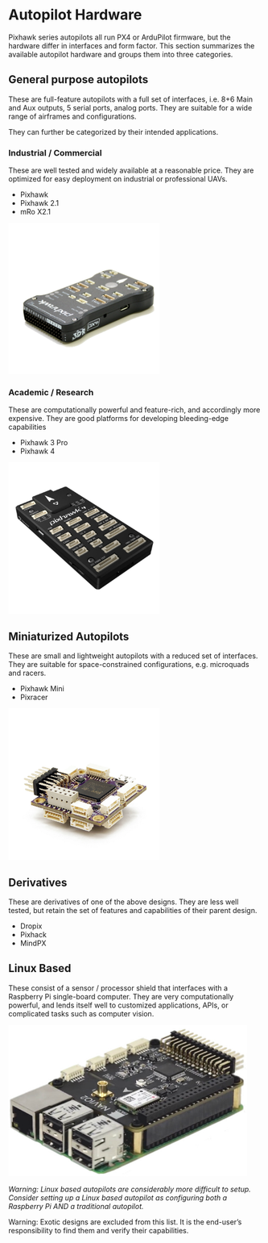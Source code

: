 # Autopilot Hardware

Pixhawk series autopilots all run PX4 or ArduPilot firmware, but the hardware differ in interfaces and form factor. This section summarizes the available autopilot hardware and groups them into three categories.

## General purpose autopilots
These are full-feature autopilots with a full set of interfaces, i.e. 8+6 Main and Aux outputs, 5 serial ports, analog ports. They are suitable for a wide range of airframes and configurations. 

They can further be categorized by their intended applications.

### Industrial / Commercial
These are well tested and widely available at a reasonable price. They are optimized for easy deployment on industrial or professional UAVs.

* Pixhawk
* Pixhawk 2.1
* mRo X2.1

![Pixhawk I](/img/PixhawkI.png)

### Academic / Research
These are computationally powerful and feature-rich, and accordingly more expensive. They are good platforms for developing bleeding-edge capabilities

* Pixhawk 3 Pro
* Pixhawk 4

![Pixhawk IV](/img/PixhawkIV.png)


## Miniaturized Autopilots
These are small and lightweight autopilots with a reduced set of  interfaces. They are suitable for space-constrained configurations, e.g. microquads and racers.

* Pixhawk Mini
* Pixracer

![Pixracer](/img/Pixracer.png)

## Derivatives
These are derivatives of one of the above designs. They are less well tested, but retain the set of features and capabilities of their parent design.

* Dropix
* Pixhack
* MindPX

## Linux Based
These consist of a sensor / processor shield that interfaces with a Raspberry Pi single-board computer. They are very computationally powerful, and lends itself well to customized applications, APIs, or complicated tasks such as computer vision. 

![Navio](/img/Navio.png)

*Warning: Linux based autopilots are considerably more difficult to setup. Consider setting up a Linux based autopilot as configuring both a Raspberry Pi AND a traditional autopilot.*

Warning: Exotic designs are excluded from this list. It is the end-user’s responsibility to find them and verify their capabilities.